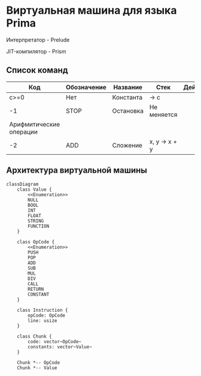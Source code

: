 # Виртуальная машина для языка Prima

Интерпретатор - Prelude

JIT-компилятор - Prism

## Список команд
| Код                     | Обозначение | Название  | Стек         | Действие |
|-------------------------|-------------|-----------|--------------|----------|
| c>=0                    | Нет         | Константа | → с          |          |
| -1                      | STOP        | Остановка | Не меняется  |          |
| Арифмитические операции |
| -2                      | ADD         | Сложение  | x, y → x + y |          |

## Архитектура виртуальной машины
```mermaid
classDiagram
    class Value {
        <<Enumeration>>
        NULL
        BOOL
        INT
        FLOAT
        STRING
        FUNCTION
    }

    class OpCode {
        <<Enumeration>>
        PUSH
        POP
        ADD
        SUB
        MUL
        DIV
        CALL
        RETURN
        CONSTANT
    }

    class Instruction {
        opCode: OpCode
        line: usize
    }
    
    class Chunk {
        code: vector~OpCode~
        constants: vector~Value~
    }

    Chunk *-- OpCode
    Chunk *-- Value
```